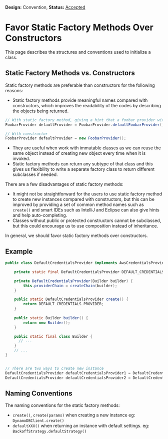 **Design:** Convention, **Status:** [Accepted](README.md)

# Favor Static Factory Methods Over Constructors

This page describes the structures and conventions used to initialize a class.

## Static Factory Methods vs. Constructors
Static factory methods are preferable than constructors for the following reasons:
- Static factory methods provide meaningful names compared with constructors, which improves the readability of the codes by describing the objects being returned.
```java
// With static factory method, giving a hint that a foobar provider with default settings is being created.
FoobarProvider defaultProvider = FoobarProvider.defaultFoobarProvider(); 

// With constructor
FoobarProvider defaultProvider = new FoobarProvider(); 
```
- They are useful when work with immutable classes as we can reuse the same object instead of creating new object every time when it is invoked. 
- Static factory methods can return any subtype of that class and this gives us flexibility to write a separate factory class to return different subclasses if needed.

There are a few disadvantages of static factory methods:
- It might not be straightforward for the users to use static factory method to create new instances compared with constructors, but this can be improved by providing a set of common method names such as `create()` and smart IDEs such as IntelliJ and Eclipse can also give hints and help auto-completing.
- Classes without public or protected constructors cannot be subclassed, but this could encourage us to use composition instead of inheritance. 

In general, we should favor static factory methods over constructors.

## Example
```java
public class DefaultCredentialsProvider implements AwsCredentialsProvider, SdkAutoCloseable {

    private static final DefaultCredentialsProvider DEFAULT_CREDENTIALS_PROVIDER = new DefaultCredentialsProvider(builder());

    private DefaultCredentialsProvider(Builder builder) {
        this.providerChain = createChain(builder);
    }

    public static DefaultCredentialsProvider create() {
        return DEFAULT_CREDENTIALS_PROVIDER;
    }
    
    public static Builder builder() {
        return new Builder();
    }

    public static final class Builder { 
      // ...
    }
    // ...
}


// There are two ways to create new instance
DefaultCredentialsProvider defaultCredentialsProvider1 = DefaultCredentialsProvider.create();
DefaultCredentialsProvider defaultCredentialsProvider2 = DefaultCredentialsProvider.builder().build;
```
## Naming Conventions
The naming conventions for the static factory methods:
- `create()`, `create(params)` when creating a new instance
eg: `DynamoDBClient.create()`
- `defaultXXX()` when returning an instance with default settings.
eg: `BackoffStrategy.defaultStrategy()`
